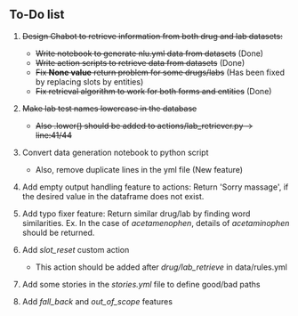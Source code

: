 ## To-Do list

1. ~~Design Chabot to retrieve information from both drug and lab datasets:~~
    
    - ~~Write notebook to generate nlu.yml data from datasets~~ (Done)
    - ~~Write action scripts to retrieve data from datasets~~ (Done)
    - ~~Fix **None value** return problem for some drugs/labs~~ (Has been fixed by replacing slots by entities) 
    - ~~Fix retrieval algorithm to work for both forms and entities~~ (Done)

2. ~~Make lab test names lowercase in the database~~
    - ~~Also .lower() should be added to actions/lab_retriever.py -> line:41/44~~

3. Convert data generation notebook to python script
    - Also, remove duplicate lines in the yml file (New feature)
4. Add empty output handling feature to actions: Return 'Sorry massage', if the desired value in the dataframe does not exist.
5. Add typo fixer feature: Return similar drug/lab by finding word similarities. Ex. In the case of *acetamenophen*, details of *acetaminophen* should be returned.
6. Add *slot_reset* custom action
    - This action should be added after *drug/lab_retrieve* in data/rules.yml
7. Add some stories in the *stories.yml* file to define good/bad paths
8. Add *fall_back* and *out_of_scope* features
